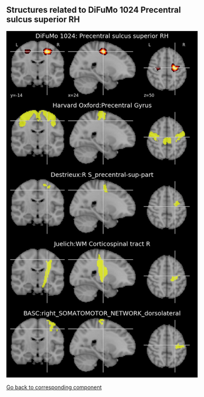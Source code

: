 


## Structures related to DiFuMo 1024 Precentral sulcus superior RH

![232](232.jpg "Structures related to DiFuMo 1024 Precentral sulcus superior RH")

[Go back to corresponding component](https://parietal-inria.github.io/DiFuMo/1024/html/232.html)